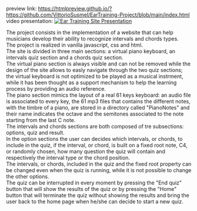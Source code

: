 preview link: https://htmlpreview.github.io/?https://github.com/VittorioSusmel/EarTraining-Project/blob/main/index.html  
video presentation: [![Ear Training Site Presentation](https://i9.ytimg.com/vi_webp/iGlU_qmR-L8/mq1.webp?sqp=CJT-xLQG-oaymwEmCMACELQB8quKqQMa8AEB-AH-CYAC0AWKAgwIABABGBQgcigRMA8=&rs=AOn4CLDnuZpYor5SPVT26UB7WaNFgh0QTw.jpg)](https://youtu.be/iGlU_qmR-L8)

The project consists in the implementation of a website that can help musicians develop their ability to recognize intervals and chords types.  
The project is realized in vanilla javascript, css and html.  
The site is divided in three main sections: a virtual piano keyboard, an intervals quiz section and a chords quiz section.  
The virtual piano section is always visible and can not be removed while the design of the site allows to easly navigate through the two quiz sections; the virtual keyboard is not optimized to be played as a musical instrment, while it has been thought as a support mechanism to help the learning process by providing an audio reference.  
The piano section mimics the layout of a real 61 keys keyboard: an audio file is associated to every key, the 61 mp3 files that contains the different notes, with the timbre of a piano, are stored in a directory called "PianoNotes" and their name indicates the octave and the semitones associated to the note starting from the last C note.  
The intervals and chords sections are both composed of tre subsections: options, quiz and result.  
In the option sections the user can decides which intervals, or chords, to include in the quiz, if the interval, or chord, is built on a fixed root note, C4, or randomly chosen, how many question the quiz will contain and respectively the interval type or the chord position.  
The intervals, or chords, included in the quiz and the fixed root property can be changed even when the quiz is running, while it is not possible to change the other options.  
The quiz can be interrupted in every moment by pressing the "End quiz" button that will show the results of the quiz or by pressing the "Home" button that will terminate the quiz without showing the results and bring the user back to the home page when he/she can decide to start a new quiz.
